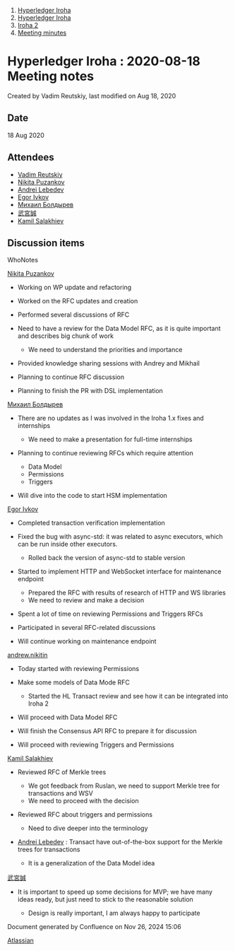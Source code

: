 1. [Hyperledger Iroha](index.html)
2. [Hyperledger Iroha](Hyperledger-Iroha_20873224.html)
3. [Iroha 2](Iroha-2_21012047.html)
4. [Meeting minutes](Meeting-minutes_21016015.html)

# Hyperledger Iroha : 2020-08-18 Meeting notes

Created by Vadim Reutskiy, last modified on Aug 18, 2020

## Date

18 Aug 2020

## Attendees

- [Vadim Reutskiy](https://lf-hyperledger.atlassian.net/wiki/people/5b8d04b72786fb2bf79a7405?ref=confluence)
- [Nikita Puzankov](https://lf-hyperledger.atlassian.net/wiki/people/5df113768998970e5b434e0a?ref=confluence)
- [Andrei Lebedev](https://lf-hyperledger.atlassian.net/wiki/people/557058:c02f1b3d-42e6-4519-ba84-2d0476dccbc9?ref=confluence)
- [Egor Ivkov](https://lf-hyperledger.atlassian.net/wiki/people/5dd9631c1cf3c20ef5ff9f0f?ref=confluence)
- [Михаил Болдырев](https://lf-hyperledger.atlassian.net/wiki/people/557058:584193b8-9303-4b5a-8cb3-8153294c8cc2?ref=confluence)
- [武宮誠](https://lf-hyperledger.atlassian.net/wiki/people/557058:12c320e6-5d17-404f-b20e-bfa5721ae960?ref=confluence)
- [Kamil Salakhiev](https://lf-hyperledger.atlassian.net/wiki/people/557058:07723e0b-a027-4cc4-ad6d-324e41cccb4d?ref=confluence)

## Discussion items

WhoNotes

[Nikita Puzankov](https://lf-hyperledger.atlassian.net/wiki/people/5df113768998970e5b434e0a?ref=confluence)

- Working on WP update and refactoring
- Worked on the RFC updates and creation
- Performed several discussions of RFC
- Need to have a review for the Data Model RFC, as it is quite important and describes big chunk of work
  
  - We need to understand the priorities and importance
- Provided knowledge sharing sessions with Andrey and Mikhail
- Planning to continue RFC discussion
- Planning to finish the PR with DSL implementation

[Михаил Болдырев](https://lf-hyperledger.atlassian.net/wiki/people/557058:584193b8-9303-4b5a-8cb3-8153294c8cc2?ref=confluence)

- There are no updates as I was involved in the Iroha 1.x fixes and internships
  
  - We need to make a presentation for full-time internships
- Planning to continue reviewing RFCs which require attention
  
  - Data Model
  - Permissions
  - Triggers
- Will dive into the code to start HSM implementation

[Egor Ivkov](https://lf-hyperledger.atlassian.net/wiki/people/5dd9631c1cf3c20ef5ff9f0f?ref=confluence)

- Completed transaction verification implementation
- Fixed the bug with async-std: it was related to async executors, which can be run inside other executors. 
  
  - Rolled back the version of async-std to stable version
- Started to implement HTTP and WebSocket interface for maintenance endpoint
  
  - Prepared the RFC with results of research of HTTP and WS libraries
  - We need to review and make a decision
- Spent a lot of time on reviewing Permissions and Triggers RFCs
- Participated in several RFC-related discussions
- Will continue working on maintenance endpoint

[andrew.nikitin](https://lf-hyperledger.atlassian.net/wiki/people/5f217d60170ffc0023c57c14?ref=confluence)

- Today started with reviewing Permissions
- Make some models of Data Mode RFC
  
  - Started the HL Transact review and see how it can be integrated into Iroha 2
- Will proceed with Data Model RFC
- Will finish the Consensus API RFC to prepare it for discussion
- Will proceed with reviewing Triggers and Permissions

[Kamil Salakhiev](https://lf-hyperledger.atlassian.net/wiki/people/557058:07723e0b-a027-4cc4-ad6d-324e41cccb4d?ref=confluence)

- Reviewed RFC of Merkle trees
  
  - We got feedback from Ruslan, we need to support Merkle tree for transactions and WSV
  - We need to proceed with the decision
- Reviewed RFC about triggers and permissions
  
  - Need to dive deeper into the terminology
- [Andrei Lebedev](https://lf-hyperledger.atlassian.net/wiki/people/557058:c02f1b3d-42e6-4519-ba84-2d0476dccbc9?ref=confluence) : Transact have out-of-the-box support for the Merkle trees for transactions
  
  - It is a generalization of the Data Model idea

[武宮誠](https://lf-hyperledger.atlassian.net/wiki/people/557058:12c320e6-5d17-404f-b20e-bfa5721ae960?ref=confluence)

- It is important to speed up some decisions for MVP; we have many ideas ready, but just need to stick to the reasonable solution
  
  - Design is really important, I am always happy to participate

Document generated by Confluence on Nov 26, 2024 15:06

[Atlassian](http://www.atlassian.com/)
